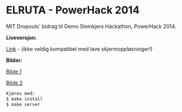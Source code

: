 # ELRUTA - PowerHack 2014 

MIT Dropouts' bidrag til Demo Steinkjers Hackathon, PowerHack 2014.

**Liveversjon:**

[Link](http://elruta.ekmartin.no)  -  (ikke veldig kompatibel med lave skjermoppløsninger!)

**Bilder:**

[Bilde 1](http://i.imgur.com/iPlGTHh.png)

[Bilde 2](http://i.imgur.com/8FVgJHk.png)

```bash
Kjøres med: 
$ make install
$ make server
```

